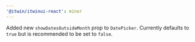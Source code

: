 ```yaml
---
'@itwin/itwinui-react': minor
---
```


Added new `showDatesOutsideMonth` prop to `DatePicker`. Currently defaults to `true` but is recommended to be set to `false`.
